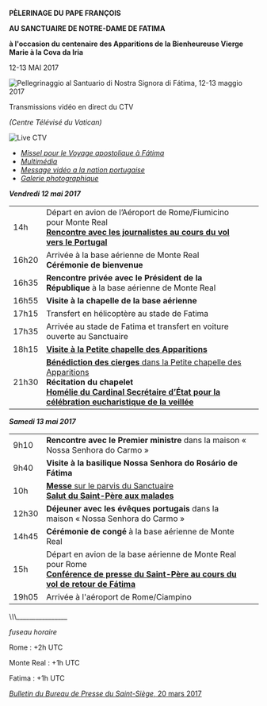 **PÈLERINAGE DU PAPE FRANÇOIS**

**AU SANCTUAIRE DE NOTRE-DAME DE FATIMA**

**à l'occasion du centenaire des Apparitions de la Bienheureuse Vierge Marie à la Cova da Iria**

12-13 MAI 2017

![Pellegrinaggio al Santuario di Nostra Signora di Fátima, 12-13 maggio 2017](/content/dam/francesco/images/travels/2017/logo-fatima2017.jpg)

Transmissions vidéo en direct du CTV

*(Centre Télévisé du Vatican)*

![Live CTV](http://w2.vatican.va/content/dam/francesco/images/img/player.jpg)

- *[Missel pour le Voyage apostolique à Fátima](http://www.vatican.va/news_services/liturgy/libretti/2017/20170512-13_messale-fatima.pdf)*
- *[Multimédia](http://w2.vatican.va/content/francesco/fr/events/event.dir.html/content/vaticanevents/fr/2017/5/12/pellegrinaggio-fatima.html)*
- *[Message vidéo a la nation portugaise](http://w2.vatican.va/content/francesco/fr/messages/pont-messages/2017/documents/papa-francesco_20170510_videomessaggio-fatima.html)*
- *[Galerie photographique](http://www.photogallery.va/content/photogallery/fr/eventi/fatima2017.html)*


***Vendredi 12 mai 2017***

|     |     |     |
| --- | --- | --- |
| 14h | Départ en avion de l’Aéroport de Rome/Fiumicino pour Monte Real<br>**[Rencontre avec les journalistes au cours du vol vers le Portugal](http://w2.vatican.va/content/francesco/fr/events/event.dir.html/content/vaticanevents/fr/2017/5/12/voloandata-fatima.html)** |  |
| 16h20 | Arrivée à la base aérienne de Monte Real<br>**Cérémonie de bienvenue** |  |
| 16h35 | **Rencontre privée avec le Président de la République** à la base aérienne de Monte Real |  |
| 16h55 | **Visite à la chapelle de la base aérienne** |  |
| 17h15 | Transfert en hélicoptère au stade de Fatima |  |
| 17h35 | Arrivée au stade de Fatima et transfert en voiture ouverte au Sanctuaire |  |
| 18h15 | **[Visite à la Petite chapelle des Apparitions](http://w2.vatican.va/content/francesco/fr/events/event.dir.html/content/vaticanevents/fr/2017/5/12/preghiera-fatima.html)** |  |
| 21h30 | [**Bénédiction des cierges** dans la Petite chapelle des Apparitions](http://w2.vatican.va/content/francesco/fr/events/event.dir.html/content/vaticanevents/fr/2017/5/12/benedizionecandele-fatima.html)<br>**Récitation du chapelet**<br>**[Homélie du Cardinal Secrétaire d’État pour la célébration eucharistique de la veillée](http://www.vatican.va/roman_curia/secretariat_state/parolin/2017/documents/rc_seg-st_20170512_parolin-fatima_fr.html)** |  |

***Samedi 13 mai 2017***

|     |     |     |
| --- | --- | --- |
| 9h10 | **Rencontre avec le Premier ministre** dans la maison « Nossa Senhora do Carmo » |  |
| 9h40 | **Visite à la basilique Nossa Senhora do Rosário de Fátima** |  |
| 10h | [**Messe** sur le parvis du Sanctuaire](http://w2.vatican.va/content/francesco/fr/events/event.dir.html/content/vaticanevents/fr/2017/5/13/omelia-pellegrinaggio-fatima.html)<br>**[Salut du Saint-Père aux malades](http://w2.vatican.va/content/francesco/fr/events/event.dir.html/content/vaticanevents/fr/2017/5/13/malati-fatima.html)** |  |
| 12h30 | **Déjeuner avec les évêques portugais** dans la maison « Nossa Senhora do Carmo » |  |
| 14h45 | **Cérémonie de congé** à la base aérienne de Monte Real |  |
| 15h | Départ en avion de la base aérienne de Monte Real pour Rome<br>**[Conférence de presse du Saint-Père au cours du vol de retour de Fátima](http://w2.vatican.va/content/francesco/fr/events/event.dir.html/content/vaticanevents/fr/2017/5/13/voloritorno-fatima.html)** |  |
| 19h05 | Arrivée à l'aéroport de Rome/Ciampino |  |

\\_\\_\\_\_\_\_\_\_\_\_\_\_\_\_\_\_\_\_

*fuseau horaire*

Rome : +2h UTC

Monte Real : +1h UTC

Fatima : +1h UTC

[*Bulletin du Bureau de Presse du Saint-Siège,* 20 mars 2017](http://press.vatican.va/content/salastampa/it/bollettino/pubblico/2017/03/20/0167/00394.html)